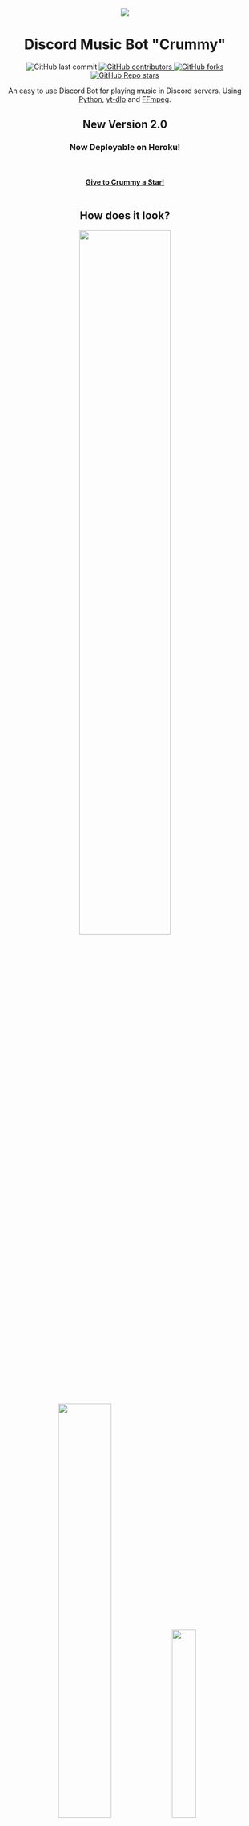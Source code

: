 <div align="center">
  <img src="https://user-images.githubusercontent.com/86860760/220523513-b32c0c1d-c003-408a-9569-a0c1d7d81ec5.jpg">
  <h1 align="center"> Discord Music Bot "Crummy" </h1>
  <img alt="GitHub last commit" src="https://img.shields.io/github/last-commit/MarcoTheBigCreator/DiscordMusicBot?color=blueviolet&style=for-the-badge">
  <a href="https://github.com/MarcoTheBigCreator/DiscordMusicBot/graphs/contributors">
    <img alt="GitHub contributors" src="https://img.shields.io/github/contributors/MarcoTheBigCreator/DiscordMusicBot?color=gree&style=for-the-badge">
  </a>
   <a href="https://github.com/MarcoTheBigCreator/DiscordMusicBot/network/members">
    <img alt="GitHub forks" src="https://img.shields.io/github/forks/MarcoTheBigCreator/DiscordMusicBot?style=for-the-badge">
  </a>
  <a href="https://github.com/MarcoTheBigCreator/DiscordMusicBot/stargazers">
    <img alt="GitHub Repo stars" src="https://img.shields.io/github/stars/MarcoTheBigCreator/DiscordMusicBot?color=yellow&style=for-the-badge">
  </a>
  <p align="center">
   An easy to use Discord Bot for playing music in Discord servers. Using <a href="https://www.python.org/">Python</a>, <a href="https://github.com/yt-dlp/yt-dlp">yt-dlp</a> and <a href="https://ffmpeg.org/">FFmpeg</a>.
  </p>
  <h2>New Version 2.0</h2>
  <h3>Now Deployable on Heroku!</h3>
  <br>
  <br>
  <a href="https://github.com/MarcoTheBigCreator/DiscordMusicBot/stargazers"><strong>Give to Crummy a Star!</strong></a>
</div>
<div>
  <br>
  <h2 align="center"> How does it look? </h2>
  <p align="center">
  <img src="https://user-images.githubusercontent.com/86860760/220539038-a159bc06-9bd5-4447-a39c-ecab82c1413c.png" style="width: 60%;">
  <img src="https://user-images.githubusercontent.com/86860760/220539054-b0668e49-b4f2-4868-9e05-1511c3018d46.png" style="width: 46%;">
  <img src="https://user-images.githubusercontent.com/86860760/220660246-e1aa7530-5e02-4eea-890a-5a799dae0034.png" style="width: 31%;">
  <br>
</div>
<div>
  <br>
  <h2 align="center"> How to create yours? </h2>
  <div align="left">
    <h3>Step 1: Create an Application on Discord Developer Portal</h3>
    <ol>
      <li>
        <strong>Access</strong> to<a href="https://discord.com/developers/applications"> Discord Developer Portal</a> and make a new application.
        <img src="https://user-images.githubusercontent.com/86860760/221338732-33510cba-77c4-4e9a-9ba2-1302fd6e95be.png">
      </li> 
      <br>
      <li>
        <strong>Customize</strong> the "General Information" as you wish. Then, <strong>go</strong> to "Bot" settings.
        <img src="https://user-images.githubusercontent.com/86860760/221339439-ed0f890c-02e4-46c4-8551-25375cac624b.png">
      </li>
      <br>
       <li>
        <strong>Click</strong> on "Add Bot" button and <strong>accept</strong>.
        <img src="https://user-images.githubusercontent.com/86860760/221340657-04c46a2e-c5b8-4eb9-8b83-bc25be6ca796.png">
      </li>
      <br>
      <li>
         <strong>Customize</strong> the bot icon and username and then:
         <ol>
          <li><strong>Click</strong> on "View Token" button.</li>
          <li><strong>Copy</strong> the token.</li>
          <li><strong>Save it</strong> to some file or blog notes (you can only view it once, so make sure you have successfully saved it before moving on to the next step).</li>
        </ol>
        <img src="https://user-images.githubusercontent.com/86860760/221341089-cc655ce9-fa36-4e64-85f9-5ba35765659f.png">
      </li>
      <br>
      <li>
        <strong>Scroll down</strong> and <strong>enable</strong> these options.
        <img src="https://user-images.githubusercontent.com/86860760/221394463-ce9b9b09-1cb2-4af7-be3d-66ce08d04985.png">
      </li>
      <br>
      <li>
        <strong>Scroll down</strong> to "Bot Permissions" and <strong>click</strong> on "Administrator" and <strong>save changes</strong> <strong>(You can set the necessary permissions one by one if you do not want to give "Administrator")</strong>.
        <img src="https://user-images.githubusercontent.com/86860760/221341382-dae43315-6e62-4db8-948f-71b0751b67bf.png">
      </li>
      <br>
      <li>
        <strong>Click</strong> on "OAuth2" settings and <strong>go to</strong> "URL Generator" option.
        <ol>
          <li>
            <strong>Select</strong> "Bot" in "Scopes" and <strong>scroll down and select</strong> "Administrator" in "Bot Permissions.
          </li>
        </ol>
        <img src="https://user-images.githubusercontent.com/86860760/221342221-0389a535-b722-4727-9fbc-6bb0a5ae30da.png">
        <img src="https://user-images.githubusercontent.com/86860760/221342388-3dfab5f0-8a8f-4cc5-aa66-7ae07660b46b.png">
      </li>
      <br>
      <li>
        <strong>Copy</strong> and <strong>Paste</strong> the link in a new tab to invite your bot to the server of your choice.
      </li>
    </ol>
  </div>
  <div align="left">
    <h3>Step 2: Install FFmpeg</h3>
    <strong>Follow the steps of</strong><a href="https://youtu.be/5xgegeBL0kw"> How to install FFmpeg</a> to proceed to the final step (the video is not mine so I would ask you to leave your support for the creator with a like or a comment).
  </div>
  <br>
  <div align="center">
    <hr>
    <h2>Steps for local use</h2>
  </div>
  <div align="left">
    <h3>Step 3: Download and configure the Program</h3>
    <strong>It is expected having Python and optionally Git installed already, If not click on</strong><a href="https://youtu.be/nU2Egc3Zx3Q?si=0JEnBFNEuXjVf-j1"> How to Install Python</a> and <a href="https://git-scm.com/downloads"> Git Download Page</a> to proceed with the process (the video is not mine so I would ask you to leave your support for the creator with a like or a comment).
    <ol>
      <li><strong>Clone</strong> the repo.</li>
      <pre><code>git clone https://github.com/MarcoTheBigCreator/DiscordMusicBot.git</code></pre>
      <p>If Git is not installed. <strong>Download</strong> manually the repo.</p>
      <br>
      <li><strong>Install</strong> the dependencies.</li>
      <pre><code>pip install -r requirements.txt</code></pre>
      <br>
      <li><strong>Open</strong> the repo in a code editor and <strong>copy</strong> the <strong>.env.template</strong> file.</li>
      <br>
      <li><strong>Paste</strong> it <strong>changing</strong> the name to just <strong>.env</strong></li>
      <br>
      <li><strong>Put</strong> your Bot's Token (the one you previously copied and saved) on the <strong>.env</strong> file.</li>
      <br>
      <br>
      <li><strong>Run</strong> the program.</li>
      <pre><code>python main.py</code></pre>
      <br>
      <li><strong>Optional:</strong> you can make a shortcut of the main.py file and move it to the desktop to run it directly, as well as assign some icon to it.</li>
    </ol>
  </div>
  <br>
  <div align="center">
    <hr>
    <h2>Steps for Heroku deploying</h2>
  </div>
  <div align="left">
    <h3>Step 3: Download and configure the deployment to Heroku</h3>
    <strong>It is expected having Python and optionally Git installed already, If not click on</strong><a href="https://youtu.be/nU2Egc3Zx3Q?si=0JEnBFNEuXjVf-j1"> How to Install Python</a> and <a href="https://git-scm.com/downloads"> Git Download Page</a> to proceed with the process (the video is not mine so I would ask you to leave your support for the creator with a like or a comment).
    <ol>
      <li><strong>Clone</strong> the repo.</li>
      <pre><code>git clone https://github.com/MarcoTheBigCreator/DiscordMusicBot.git</code></pre>
      <p>If Git is not installed. <strong>Download</strong> manually the repo.</p>
      <br>
      <li><strong>Optional: Install</strong> the dependencies.</li>
      <pre><code>pip install -r requirements.txt</code></pre>
      <br>
      <li><strong>Follow</strong> the steps of the next video for the Heroku deployment. (It's an excellent video for inexperience people, in case of previous experience deploying apps, can do it your own) <strong>Don't forget the support for the video's creator</strong>.</li>
      <p>*The token he mentions on the video is the one you saved previously.</p>
      <p>*The files are already made (you can skip to minute 5:59).</p>
      <br>
      <li>In addition to the video steps it's necessary to <strong>install</strong> this build pack.</li>
      <pre><code>https://github.com/heroku/heroku-buildpack-activestorage-preview.git</code></pre>
    <p>*After this a new deployment will be necessary to add that build pack.</p>
    <li><strong>Modify</strong> the runtime.txt with the latest version of Python (in order to make a change to commit).</li>
    <li><strong>Commit</strong> the runtime.txt change.</li>
    <pre><code>git commit -m "update runtime version"</code></pre>
    <li><strong>Push</strong> the changes in order to start a new deployment.</li>
    <pre><code>git push heroku main</code></pre>
    <li><strong>Activate</strong> your Heroku app. </li>
    </ol>
  </div>
  <br>
  <hr>
  <div align="center">
    <h2>Commands</h2>
  </div>
  <div align="left">
    <p>Below is a list of commands available for Crummy, along with their aliases and functions. Use these commands to control the music playback in your server.</p>
    <table>
      <thead>
        <tr>
          <th>Commands</th>
          <th>Aliases</th>
          <th>Function</th>
          <th>How to use it</th>
        </tr>
      </thead>
      <tbody>
        <tr>
          <td>help</td>
          <td>[no aliases for default command]</td>
          <td>Shows the help menu with all the commands</td>
          <td>-help</td>
        </tr>
        <tr>
          <td>jump</td>
          <td>(j, Jump, JUMP, J)</td>
          <td>Jump to a specific song in the queue</td>
          <td>-jump [number]</td>
        </tr>
        <tr>
          <td>leave</td>
          <td>(LEAVE, Leave)</td>
          <td>Bot leaves the voice channel</td>
          <td>-leave</td>
        </tr>
        <tr>
          <td>loop</td>
          <td>(l, LOOP, Loop)</td>
          <td>Loop the current playlist</td>
          <td>-loop (activate, deactivate)</td>
        </tr>
        <tr>
          <td>nowplaying</td>
          <td>(np, Nowplaying, NP, NOWPLAYING)</td>
          <td>Shows the current song playing</td>
          <td>-nowplaying</td>
        </tr>
        <tr>
          <td>pause</td>
          <td>(pa, Pause, PAUSE)</td>
          <td>Pause the current song</td>
          <td>-pause</td>
        </tr>
        <tr>
          <td>ping</td>
          <td>PING</td>
          <td>Shows the bots latency</td>
          <td>-ping</td>
        </tr>
        <tr>
          <td>play</td>
          <td>(p, PLAY, Play, P)</td>
          <td>Add a song to the queue</td>
          <td>-play [song name]</td>
        </tr>
        <tr>
          <td>queue</td>
          <td>(q, QUEUE, Queue, Q)</td>
          <td>Shows the queue</td>
          <td>-queue</td>
        </tr>
        <tr>
          <td>remove</td>
          <td>(r, Remove, REMOVE, R)</td>
          <td>Remove a song from the queue</td>
          <td>-remove [number]</td>
        </tr>
        <tr>
          <td>resume</td>
          <td>(unpause, re, un, Resume, Unpause, RESUME, UNPAUSE, RE, UN)</td>
          <td>Resume the current song</td>
          <td>-resume</td>
        </tr>
        <tr>
          <td>skip</td>
          <td>(s, SKIP, Skip, S)</td>
          <td>Skip the current song</td>
          <td>-skip</td>
        </tr>
      </tbody>
    </table>
  <br>
<h3>Command Structure</h3>
    <p>A command in a Discord bot is a function that executes a specific task when triggered by a user command. Here's what each part of a command does:</p>
    <ul>
        <li><strong>Decorator:</strong> This is where you define the command, its name, aliases, and a brief description of its functionality.</li>
        <li><strong>Function:</strong> The main logic of the command, typically an asynchronous function (<code>async def</code>) that performs the desired task.</li>
        <li><strong>Context (ctx):</strong> An object that contains information about the command invocation, such as the message, the author, the channel, etc.</li>
        <li><strong>Embed:</strong> An embedded message is a rich content message that can include a title, description, color, fields, and other visual elements.</li>
        <li><strong>Message Sending:</strong> The part where the bot sends the message, optionally deleting it after a specified time.</li>
    </ul>
    <h3>Ping Command Example</h3>
    <pre><code>@bot.command(name='ping', aliases=['PING'], help='Verifies the bot\'s latency')
async def ping(ctx):
    # Create an embed with the bot's latency
    embed = discord.Embed(
        title="Pong!   🏓",
        description=f'{round(bot.latency * 1000)} ms',
        color=discord.Color.red()
    )
    # Send the embed to the channel and delete it after 30 seconds
    await ctx.send(embed=embed, delete_after=30)
    </code></pre>
    <h3>Explanation</h3>
    <ul>
        <li><strong>Decorator:</strong>
            <pre><code>@bot.command(name='ping', aliases=['PING'], help='Verifies the bot\'s latency')</code></pre>
            <ul>
                <li><code>name='ping'</code>: The name of the command.</li>
                <li><code>aliases=['PING']</code>: Alternate names for the command.</li>
                <li><code>help='Verifies the bot\'s latency'</code>: A brief description of what the command does, shown in the help menu.</li>
            </ul>
        </li>
        <li><strong>Function:</strong>
            <pre><code>async def ping(ctx):</code></pre>
            <ul>
                <li><code>async def</code>: Defines an asynchronous function.</li>
                <li><code>ping(ctx)</code>: The function name and context parameter.</li>
            </ul>
        </li>
        <li><strong>Embed:</strong>
            <pre><code>embed = discord.Embed(
    title="Pong!   🏓",
    description=f'{round(bot.latency * 1000)} ms',
    color=discord.Color.red()
)</code></pre>
            <ul>
                <li><code>discord.Embed()</code>: Creates a new embed object.</li>
                <li><code>title</code>: The title of the embed.</li>
                <li><code>description</code>: The main content of the embed, here showing the bot's latency in milliseconds.</li>
                <li><code>color</code>: The color of the embed's sidebar, here set to red.</li>
            </ul>
        </li>
        <li><strong>Message Sending:</strong>
            <pre><code>await ctx.send(embed=embed, delete_after=30)</code></pre>
            <ul>
                <li><code>ctx.send(embed=embed)</code>: Sends the embed to the channel.</li>
                <li><code>delete_after=30</code>: Deletes the message after 30 seconds. This is optional and can be omitted if you don't want the message to be automatically deleted.</li>
            </ul>
        </li>
    </ul>
    <h3>Customization</h3>
    <ul>
        <li><strong>Embed Content:</strong> You can add more fields to the embed using <code>embed.add_field(name='Field Name', value='Field Value', inline=False)</code>.</li>
        <li><strong>Embed Color:</strong> Change the color to match your bot's theme using <code>discord.Color.&lt;color_name&gt;()</code> or a hex code.</li>
        <li><strong>Delete Time:</strong> Adjust or remove the <code>delete_after</code> parameter based on your needs.</li>
    </ul>
  </div>
  <hr>
  <div align="center">
    <h2>Report Issues</h2>
    <p>We apologize for any errors you may be experiencing.</p>
    <p>Please keep in mind that this was made just for fun, other functionalities could be added with collaboration work. However, if you encounter an error while attempting an exercise that should have answers, please <a href="https://github.com/MarcoTheBigCreator/DiscordMusicBot/issues">open an issue</a> and we will work to resolve it as soon as possible</p>
<p>When reporting an issue, please make sure to include the URL for the exercise. Thank you for your patience.</p>
  </div>
</div>
